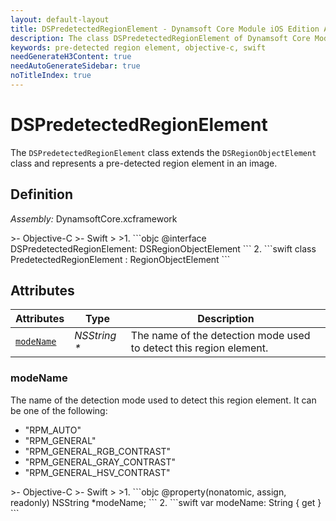 ```yaml
---
layout: default-layout
title: DSPredetectedRegionElement - Dynamsoft Core Module iOS Edition API Reference
description: The class DSPredetectedRegionElement of Dynamsoft Core Module represents a pre-detected region element, which is a subclass of DSRegionObjectElement.
keywords: pre-detected region element, objective-c, swift
needGenerateH3Content: true
needAutoGenerateSidebar: true
noTitleIndex: true
---
```


# DSPredetectedRegionElement

The `DSPredetectedRegionElement` class extends the `DSRegionObjectElement` class and represents a pre-detected region element in an image.

## Definition

*Assembly:* DynamsoftCore.xcframework

<div class="sample-code-prefix"></div>
>- Objective-C
>- Swift
>
>1. 
```objc
@interface DSPredetectedRegionElement: DSRegionObjectElement
```
2. 
```swift
class PredetectedRegionElement : RegionObjectElement
```

## Attributes

| Attributes | Type | Description |
| ---------- | ---- | ----------- |
| [`modeName`](#modename) | *NSString \** | The name of the detection mode used to detect this region element. |

### modeName

The name of the detection mode used to detect this region element. It can be one of the following:

- "RPM_AUTO"
- "RPM_GENERAL"
- "RPM_GENERAL_RGB_CONTRAST"
- "RPM_GENERAL_GRAY_CONTRAST"
- "RPM_GENERAL_HSV_CONTRAST"

<div class="sample-code-prefix"></div>
>- Objective-C
>- Swift
>
>1. 
```objc
@property(nonatomic, assign, readonly) NSString *modeName;
```
2. 
```swift
var modeName: String { get }
```
